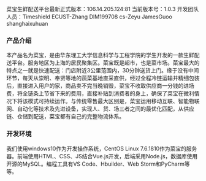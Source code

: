 菜宝生鲜配送平台最新正式版本：106.14.205.124:81
当前版本号：1.0.3
开发团队人员：Timeshield ECUST-Zhang DIM199708 cs-Zeyu JamesGuoo shanghaixuhuan

### 产品介绍
本产品名为菜宝，是由华东理工大学信息科学与工程学院的学生开发的一款生鲜配送平台。服务地区为上海的居民聚集区。菜宝既是超市，也是菜市场。菜宝最大的特点之一就是快速配送：门店附近3公里范围内，30分钟送货上门。缘于没有中间环节，每天从崇明、奉贤等地的蔬菜基地直采直供，经过全程冷链运输并精细包装后，直接进入用户的家，商品卖不完当晚销毁，菜宝不收取供应商一分钱的进场费，将全链条上节省下来的费用，直接补贴到消费者的身上，确保了菜宝在微利情况下将该模式可持续运作。与传统零售最大区别是，菜宝运用移动互联、智能物联网、自动化等技术及先进设备，实现人、货、场三者之间的最优化匹配，从供应链、仓储到配送，菜宝都有自己的完整物流体系。

### 开发环境
我们使用windows10作为开发操作系统，CentOS Linux 7.6.1810作为菜宝的服务器。前端使用HTML、CSS、JS结合Vue.js开发，后端采用Node.js，数据库使用开源的MySQL。编程工具有VS Code、Hbuilder、Web Storm和PyCharm等等。

